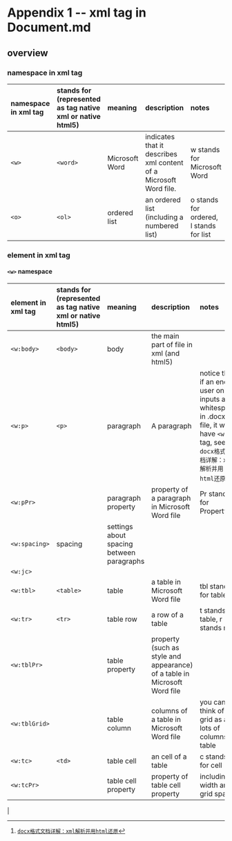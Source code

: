# Appendix 1 -- xml tag in Document.md
## overview
### namespace in xml tag
| namespace in xml tag | stands for (represented as tag native xml or native html5)  | meaning | description | notes | notice |
| :---------- | :----------- | :----- | :--- | :-- | :-- |
| `<w>` | `<word>` | Microsoft Word | indicates that it describes xml content of a Microsoft Word file.| w stands for Microsoft Word | |
| `<o>` | `<ol>` | ordered list | an ordered list (including a numbered list) | o stands for ordered, l stands for list | |

### element in xml tag
#### `<w>` namespace
| element in xml tag | stands for (represented as tag native xml or native html5)  | meaning | description | notes | notice |
| :---------- | :----------- | :----- | :--- | :-- | :-- |
| `<w:body>` | `<body>` | body | the main part of file in xml (and html5) | | |
| `<w:p>` | `<p>` | paragraph | A paragraph | notice that if an end-user only inputs an whitespace in .docx file, it will have `<w:p>` tag, see `docx格式文档详解：xml解析并用html还原`[^1] | 
| `<w:pPr>` | | paragraph property | property of a paragraph in Microsoft Word file | Pr stands for Property | |
| `<w:spacing>` | spacing | settings about spacing between paragraphs | | |
| `<w:jc>` |
| `<w:tbl>` | `<table>` | table | a table in Microsoft Word file | tbl stands for table | |
| `<w:tr>` | `<tr>` | table row | a row of a table | t stands for table, r stands row | |
| `<w:tblPr>` | | table property | property (such as style and appearance) of a table in Microsoft Word file | | |
| `<w:tblGrid>` | | table column | columns of a table in Microsoft Word file | you can think of a grid as a lots of columns in table | |
| `<w:tc>` | `<td>` | table cell | an cell of a table | c stands for cell | |
| `<w:tcPr>` | | table cell property | property of table cell property | including width and grid span | |
| 

[^1]:[`docx格式文档详解：xml解析并用html还原`](https://juejin.cn/post/7166821284087595038)
